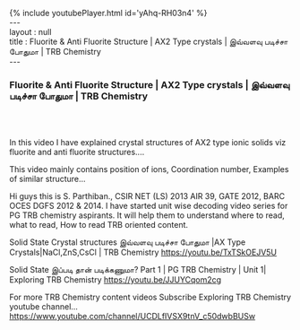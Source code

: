{% include youtubePlayer.html id='yAhq-RH03n4' %}<br>---<br>layout : null<br>title : Fluorite & Anti Fluorite Structure | AX2 Type crystals | இவ்வளவு படிச்சா போதுமா | TRB Chemistry<br>---<br><h3>Fluorite & Anti Fluorite Structure | AX2 Type crystals | இவ்வளவு படிச்சா போதுமா | TRB Chemistry</h3><br><br><p>In this video I have explained crystal structures of AX2 type ionic solids viz fluorite and anti fluorite structures.... 


This video mainly contains 
position of ions,
Coordination number,
Examples of similar structure...


Hi guys this is S. Parthiban., CSIR NET (LS) 2013 AIR 39, GATE 2012, BARC OCES DGFS 2012 & 2014. I have started unit wise decoding video series for PG TRB chemistry aspirants. It will help them to understand where to read, what to read, How to read TRB oriented content.


Solid State Crystal structures இவ்வளவு படிச்சா போதுமா |AX Type Crystals|NaCl,ZnS,CsCl | TRB Chemistry
https://youtu.be/TxTSkOEJV5U

Solid State இப்படி தான் படிக்கணுமா? Part 1 | PG TRB Chemistry | Unit 1| Exploring TRB Chemistry
https://youtu.be/JJUYCqom2cg

For more TRB Chemistry content videos Subscribe Exploring TRB Chemistry youtube channel... https://www.youtube.com/channel/UCDLfIVSX9tnV_c50dwbBUSw</p><br>